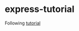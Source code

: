 express-tutorial
================

Following [tutorial](http://cwbuecheler.com/web/tutorials/2013/node-express-mongo/)
